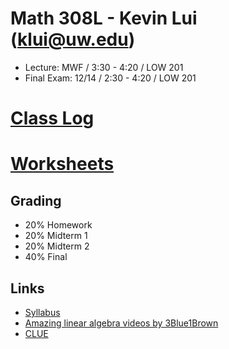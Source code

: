 # Math 308L - Kevin Lui (<klui@uw.edu>)


* Lecture: MWF / 3:30 - 4:20 / LOW 201
* Final Exam: 12/14 / 2:30 - 4:20 / LOW 201

# [Class Log](./log)
# [Worksheets](./worksheets)

## Grading

* 20% Homework
* 20% Midterm 1
* 20% Midterm 2
* 40% Final

## Links

* [Syllabus](./syllabus.pdf)
* [Amazing linear algebra videos by 3Blue1Brown](https://www.youtube.com/playlist?list=PLZHQObOWTQDPD3MizzM2xVFitgF8hE_ab)
* [CLUE](http://webster.uaa.washington.edu/asp/website/clue/home/)
